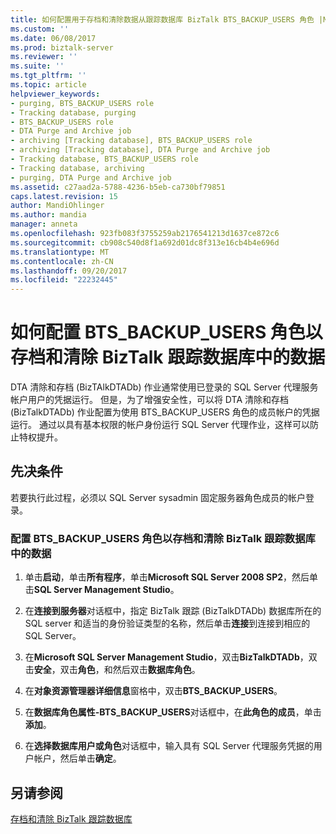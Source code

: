```yaml
---
title: 如何配置用于存档和清除数据从跟踪数据库 BizTalk BTS_BACKUP_USERS 角色 |Microsoft 文档
ms.custom: ''
ms.date: 06/08/2017
ms.prod: biztalk-server
ms.reviewer: ''
ms.suite: ''
ms.tgt_pltfrm: ''
ms.topic: article
helpviewer_keywords:
- purging, BTS_BACKUP_USERS role
- Tracking database, purging
- BTS_BACKUP_USERS role
- DTA Purge and Archive job
- archiving [Tracking database], BTS_BACKUP_USERS role
- archiving [Tracking database], DTA Purge and Archive job
- Tracking database, BTS_BACKUP_USERS role
- Tracking database, archiving
- purging, DTA Purge and Archive job
ms.assetid: c27aad2a-5788-4236-b5eb-ca730bf79851
caps.latest.revision: 15
author: MandiOhlinger
ms.author: mandia
manager: anneta
ms.openlocfilehash: 923fb083f3755259ab2176541213d1637ce872c6
ms.sourcegitcommit: cb908c540d8f1a692d01dc8f313e16cb4b4e696d
ms.translationtype: MT
ms.contentlocale: zh-CN
ms.lasthandoff: 09/20/2017
ms.locfileid: "22232445"
---
```

# <a name="how-to-configure-the-btsbackupusers-role-for-archiving-and-purging-data-from-the-biztalk-tracking-database"></a>如何配置 BTS_BACKUP_USERS 角色以存档和清除 BizTalk 跟踪数据库中的数据
DTA 清除和存档 (BizTAlkDTADb) 作业通常使用已登录的 SQL Server 代理服务帐户用户的凭据运行。 但是，为了增强安全性，可以将 DTA 清除和存档 (BizTalkDTADb) 作业配置为使用 BTS_BACKUP_USERS 角色的成员帐户的凭据运行。 通过以具有基本权限的帐户身份运行 SQL Server 代理作业，这样可以防止特权提升。  
  
## <a name="prerequisites"></a>先决条件  
 若要执行此过程，必须以 SQL Server sysadmin 固定服务器角色成员的帐户登录。  
  
### <a name="to-configure-the-btsbackupusers-role-for-archiving-and-purging-data-from-the-biztalk-tracking-database"></a>配置 BTS_BACKUP_USERS 角色以存档和清除 BizTalk 跟踪数据库中的数据  
  
1.  单击**启动**，单击**所有程序**，单击**Microsoft SQL Server 2008 SP2**，然后单击**SQL Server Management Studio**。  
  
2.  在**连接到服务器**对话框中，指定 BizTalk 跟踪 (BizTalkDTADb) 数据库所在的 SQL server 和适当的身份验证类型的名称，然后单击**连接**到连接到相应的 SQL Server。  
  
3.  在**Microsoft SQL Server Management Studio**，双击**BizTalkDTADb**，双击**安全**，双击**角色**，和然后双击**数据库角色**。  
  
4.  在**对象资源管理器详细信息**窗格中，双击**BTS_BACKUP_USERS**。  
  
5.  在**数据库角色属性-BTS_BACKUP_USERS**对话框中，在**此角色的成员**，单击**添加**。  
  
6.  在**选择数据库用户或角色**对话框中，输入具有 SQL Server 代理服务凭据的用户帐户，然后单击**确定**。  
  
## <a name="see-also"></a>另请参阅  
 [存档和清除 BizTalk 跟踪数据库](../core/archiving-and-purging-the-biztalk-tracking-database.md)